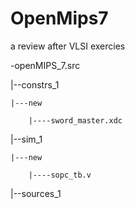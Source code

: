 # OpenMips7
a review after VLSI exercies

-openMIPS_7.src

 |--constrs_1
 
    |---new

        |----sword_master.xdc
        
 |--sim_1
 
    |---new
    
        |----sopc_tb.v
        
 |--sources_1
